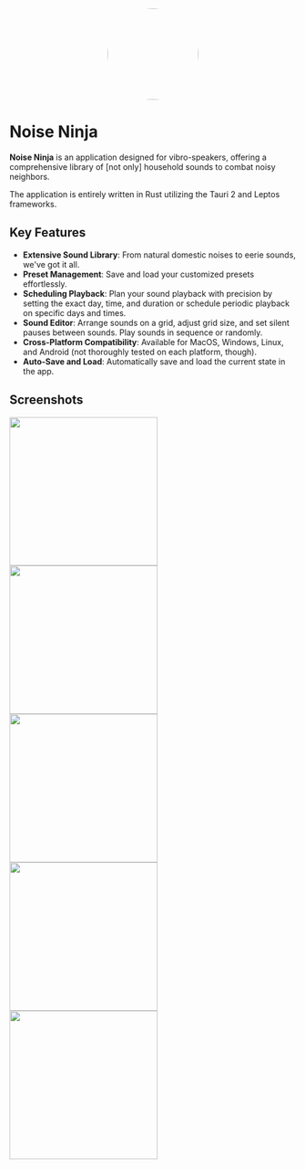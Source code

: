 <div align="center">
    <img style="width: 160px; height: 160px; border-radius: 50%;" src="https://github.com/user-attachments/assets/57333e1a-a489-441d-9206-5dae109acfeb" />
</div>

# Noise Ninja

**Noise Ninja** is an application designed for vibro-speakers, offering a comprehensive library of [not only] household sounds to combat noisy neighbors.

The application is entirely written in Rust utilizing the Tauri 2 and Leptos frameworks.

## Key Features

-   **Extensive Sound Library**: From natural domestic noises to eerie sounds, we've got it all.
-   **Preset Management**: Save and load your customized presets effortlessly.
-   **Scheduling Playback**: Plan your sound playback with precision by setting the exact day, time, and duration or schedule periodic playback on specific days and times.
-   **Sound Editor**: Arrange sounds on a grid, adjust grid size, and set silent pauses between sounds. Play sounds in sequence or randomly.
-   **Cross-Platform Compatibility**: Available for MacOS, Windows, Linux, and Android (not thoroughly tested on each platform, though).
-   **Auto-Save and Load**: Automatically save and load the current state in the app.

## Screenshots

<img width="260px" src="https://github.com/user-attachments/assets/40a6e6ae-f9d1-4094-a735-d217974122fe" />

<img width="260px" src="https://github.com/user-attachments/assets/5c70a764-08a9-46c1-b921-f06eb72e4bd5" />

<img width="260px" src="https://github.com/user-attachments/assets/99932a3f-7b94-459c-87b4-b1ea736a5265" />

<img width="260px" src="https://github.com/user-attachments/assets/d77883b1-c020-4d83-817c-c24e15a07ba7" />

<img height="260px" src="https://github.com/user-attachments/assets/86bcd312-267c-47a5-afa0-7c7ed943e6c0" />
